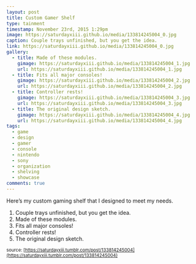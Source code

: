 ```yaml
---
layout: post
title: Custom Gamer Shelf
type: tainment
timestamp: November 23rd, 2015 1:29pm
image: https://saturdayxiii.github.io/media/133814245004_0.jpg
caption: Couple trays unfinished, but you get the idea.
link: https://saturdayxiii.github.io/media/133814245004_0.jpg
gallery:
  - title: Made of these modules.
    gimage: https://saturdayxiii.github.io/media/133814245004_1.jpg
    url: https://saturdayxiii.github.io/media/133814245004_1.jpg
  - title: Fits all major consoles! 
    gimage: https://saturdayxiii.github.io/media/133814245004_2.jpg
    url: https://saturdayxiii.github.io/media/133814245004_2.jpg
  - title: Controller rests!
    gimage: https://saturdayxiii.github.io/media/133814245004_3.jpg
    url: https://saturdayxiii.github.io/media/133814245004_3.jpg
  - title: The original design sketch.
    gimage: https://saturdayxiii.github.io/media/133814245004_4.jpg
    url: https://saturdayxiii.github.io/media/133814245004_4.jpg
tags:
  - game
  - design
  - gamer
  - console
  - nintendo
  - sony
  - organization
  - shelving
  - showcase
comments: true
---
```

Here’s my custom gaming shelf that I designed to meet my needs.
1. Couple trays unfinished, but you get the idea.
2. Made of these modules. 
3. Fits all major consoles! 
4. Controller rests!
5. The original design sketch.

<small>source: [https://saturdayxiii.tumblr.com/post/133814245004](https://saturdayxiii.tumblr.com/post/133814245004)</small>